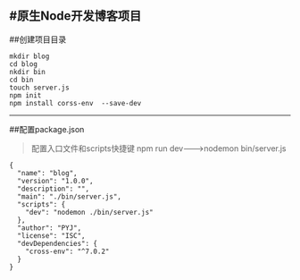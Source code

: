 #原生Node开发博客项目
---
##创建项目目录

```
mkdir blog
cd blog
nkdir bin
cd bin
touch server.js
npm init
npm install corss-env  --save-dev

```
---
##配置package.json
>配置入口文件和scripts快捷键 npm run dev--->nodemon bin/server.js
```
{
  "name": "blog",
  "version": "1.0.0",
  "description": "",
  "main": "./bin/server.js",
  "scripts": {
    "dev": "nodemon ./bin/server.js"
  },
  "author": "PYJ",
  "license": "ISC",
  "devDependencies": {
    "cross-env": "^7.0.2"
  }
}
```